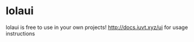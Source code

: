 # lolaui
lolaui is free to use in your own projects! http://docs.iuvt.xyz/ui for usage instructions
